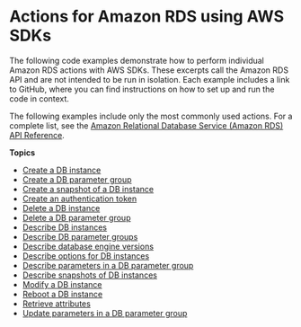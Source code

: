 # Actions for Amazon RDS using AWS SDKs<a name="service_code_examples_actions"></a>

The following code examples demonstrate how to perform individual Amazon RDS actions with AWS SDKs\. These excerpts call the Amazon RDS API and are not intended to be run in isolation\. Each example includes a link to GitHub, where you can find instructions on how to set up and run the code in context\.

 The following examples include only the most commonly used actions\. For a complete list, see the [Amazon Relational Database Service \(Amazon RDS\) API Reference](https://docs.aws.amazon.com/AmazonRDS/latest/APIReference/Welcome.html)\. 

**Topics**
+ [Create a DB instance](example_rds_CreateDBInstance_section.md)
+ [Create a DB parameter group](example_rds_CreateDBParameterGroup_section.md)
+ [Create a snapshot of a DB instance](example_rds_CreateDBSnapshot_section.md)
+ [Create an authentication token](example_rds_GenerateRDSAuthToken_section.md)
+ [Delete a DB instance](example_rds_DeleteDBInstance_section.md)
+ [Delete a DB parameter group](example_rds_DeleteDBParameterGroup_section.md)
+ [Describe DB instances](example_rds_DescribeDBInstances_section.md)
+ [Describe DB parameter groups](example_rds_DescribeDBParameterGroups_section.md)
+ [Describe database engine versions](example_rds_DescribeDBEngineVersions_section.md)
+ [Describe options for DB instances](example_rds_DescribeOrderableDBInstanceOptions_section.md)
+ [Describe parameters in a DB parameter group](example_rds_DescribeDBParameters_section.md)
+ [Describe snapshots of DB instances](example_rds_DescribeDBSnapshots_section.md)
+ [Modify a DB instance](example_rds_ModifyDBInstance_section.md)
+ [Reboot a DB instance](example_rds_RebootDBInstance_section.md)
+ [Retrieve attributes](example_rds_DescribeAccountAttributes_section.md)
+ [Update parameters in a DB parameter group](example_rds_ModifyDBParameterGroup_section.md)